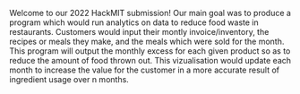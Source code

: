 Welcome to our 2022 HackMIT submission! Our main goal was to produce a program which would run analytics on data to reduce food waste in restaurants. Customers would input their montly invoice/inventory, the recipes or meals they make, and the meals which were sold for the month. This program will output the monthly excess for each given product so as to reduce the amount of food thrown out. This vizualisation would update each month to increase the value for the customer in a more accurate result of ingredient usage over n months. 